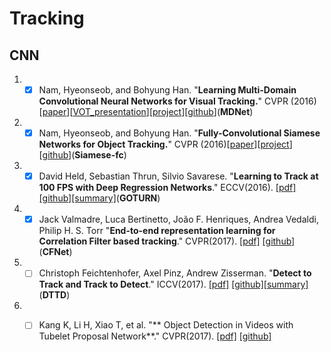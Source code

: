 # Tracking

## CNN

1. - [x] Nam, Hyeonseob, and Bohyung Han. "**Learning Multi-Domain Convolutional Neural Networks for Visual Tracking.**" CVPR (2016)[[paper](http://arxiv.org/pdf/1510.07945v2.pdf)][[VOT_presentation](http://votchallenge.net/vot2015/download/presentation_Hyeonseob.pdf)][[project](http://cvlab.postech.ac.kr/research/mdnet/)][[github](https://github.com/HyeonseobNam/MDNet)](**MDNet**)

1. - [x] Nam, Hyeonseob, and Bohyung Han. "**Fully-Convolutional Siamese Networks for Object Tracking.**" CVPR (2016)[[paper](https://arxiv.org/abs/1606.09549)][[project](http://www.robots.ox.ac.uk/~luca/siamese-fc.html)][[github](https://github.com/bertinetto/siamese-fc)](**Siamese-fc**)

1. - [x] David Held, Sebastian Thrun, Silvio Savarese. "**Learning to Track at 100 FPS with Deep Regression Networks**." ECCV(2016). [[pdf]](http://davheld.github.io/GOTURN/GOTURN.html) [[github]](https://github.com/davheld/GOTURN)[[summary]](http://davheld.github.io/GOTURN/GOTURN.html)(**GOTURN**)

1. - [x] Jack Valmadre, Luca Bertinetto, João F. Henriques, Andrea Vedaldi, Philip H. S. Torr "**End-to-end representation learning for Correlation Filter based tracking**." CVPR(2017). [[pdf]](https://arxiv.org/abs/1704.06036) [[github]](https://github.com/bertinetto/cfnet)(**CFNet**)

1. - [ ] Christoph Feichtenhofer, Axel Pinz, Andrew Zisserman. "**Detect to Track and Track to Detect**." ICCV(2017). [[pdf]](https://arxiv.org/abs/1710.03958) [[github]](https://github.com/feichtenhofer/Detect-Track)[[summary]](https://www.robots.ox.ac.uk/~vgg/research/detect-track/)(**DTTD**)

1. - [ ] Kang K, Li H, Xiao T, et al. "** Object Detection in Videos with Tubelet Proposal Network**." CVPR(2017). [[pdf]](https://arxiv.org/abs/1702.06355) [[github]](https://github.com/myfavouritekk/vdetlib)

